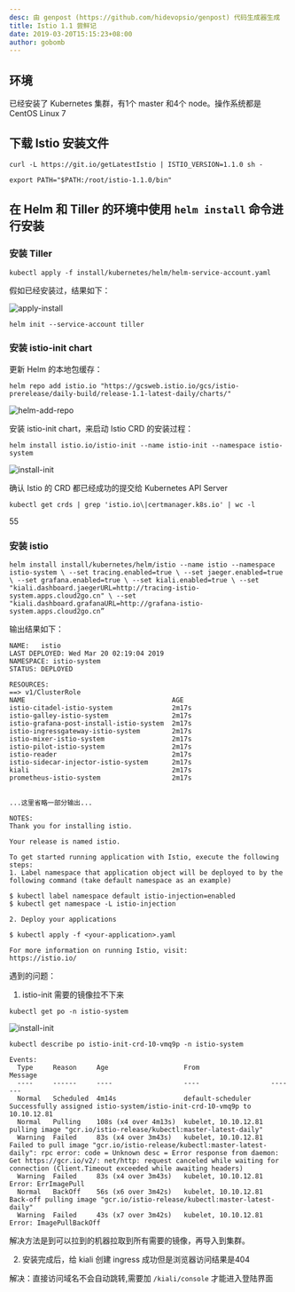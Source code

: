 ```yaml
---
desc: 由 genpost (https://github.com/hidevopsio/genpost) 代码生成器生成
title: Istio 1.1 尝鲜记
date: 2019-03-20T15:15:23+08:00
author: gobomb
---
```


## 环境

已经安装了 Kubernetes 集群，有1个 master 和4个 node。操作系统都是 CentOS Linux 7


## 下载 Istio 安装文件

`curl -L https://git.io/getLatestIstio | ISTIO_VERSION=1.1.0 sh -`
 
`export PATH="$PATH:/root/istio-1.1.0/bin"`

## 在 Helm 和 Tiller 的环境中使用 `helm install` 命令进行安装

### 安装 Tiller

`kubectl apply -f install/kubernetes/helm/helm-service-account.yaml`

假如已经安装过，结果如下：

![apply-install](/images/blog/istio-1.1/002.png)



`helm init --service-account tiller`

### 安装 istio-init chart

更新 Helm 的本地包缓存：

`helm repo add istio.io "https://gcsweb.istio.io/gcs/istio-prerelease/daily-build/release-1.1-latest-daily/charts/"`

![helm-add-repo](/images/blog/istio-1.1/001.png)

安装 istio-init chart，来启动 Istio CRD 的安装过程：

`helm install istio.io/istio-init --name istio-init --namespace istio-system`

![install-init](/images/blog/istio-1.1/004.png)

确认 Istio 的 CRD 都已经成功的提交给 Kubernetes API Server

`kubectl get crds | grep 'istio.io\|certmanager.k8s.io' | wc -l`

55


### 安装 istio

`helm install install/kubernetes/helm/istio --name istio --namespace istio-system \
--set tracing.enabled=true \
--set jaeger.enabled=true \
--set grafana.enabled=true \
--set kiali.enabled=true \
 --set "kiali.dashboard.jaegerURL=http://tracing-istio-system.apps.cloud2go.cn" \
 --set "kiali.dashboard.grafanaURL=http://grafana-istio-system.apps.cloud2go.cn”`

输出结果如下：

```
NAME:   istio
LAST DEPLOYED: Wed Mar 20 02:19:04 2019
NAMESPACE: istio-system
STATUS: DEPLOYED

RESOURCES:
==> v1/ClusterRole
NAME                                     AGE
istio-citadel-istio-system               2m17s
istio-galley-istio-system                2m17s
istio-grafana-post-install-istio-system  2m17s
istio-ingressgateway-istio-system        2m17s
istio-mixer-istio-system                 2m17s
istio-pilot-istio-system                 2m17s
istio-reader                             2m17s
istio-sidecar-injector-istio-system      2m17s
kiali                                    2m17s
prometheus-istio-system                  2m17s


...这里省略一部分输出...

NOTES:
Thank you for installing istio.

Your release is named istio.

To get started running application with Istio, execute the following steps:
1. Label namespace that application object will be deployed to by the following command (take default namespace as an example)

$ kubectl label namespace default istio-injection=enabled
$ kubectl get namespace -L istio-injection

2. Deploy your applications

$ kubectl apply -f <your-application>.yaml

For more information on running Istio, visit:
https://istio.io/
```


遇到的问题：

1. istio-init 需要的镜像拉不下来


`kubectl get po -n istio-system`

![install-init](/images/blog/istio-1.1/003.png)


`kubectl describe po istio-init-crd-10-vmq9p -n istio-system`

```
Events:
  Type     Reason     Age                   From                  Message
  ----     ------     ----                  ----                  -------
  Normal   Scheduled  4m14s                 default-scheduler     Successfully assigned istio-system/istio-init-crd-10-vmq9p to 10.10.12.81
  Normal   Pulling    108s (x4 over 4m13s)  kubelet, 10.10.12.81  pulling image "gcr.io/istio-release/kubectl:master-latest-daily"
  Warning  Failed     83s (x4 over 3m43s)   kubelet, 10.10.12.81  Failed to pull image "gcr.io/istio-release/kubectl:master-latest-daily": rpc error: code = Unknown desc = Error response from daemon: Get https://gcr.io/v2/: net/http: request canceled while waiting for connection (Client.Timeout exceeded while awaiting headers)
  Warning  Failed     83s (x4 over 3m43s)   kubelet, 10.10.12.81  Error: ErrImagePull
  Normal   BackOff    56s (x6 over 3m42s)   kubelet, 10.10.12.81  Back-off pulling image "gcr.io/istio-release/kubectl:master-latest-daily"
  Warning  Failed     43s (x7 over 3m42s)   kubelet, 10.10.12.81  Error: ImagePullBackOff
```


解决方法是到可以拉到的机器拉取到所有需要的镜像，再导入到集群。

2. 安装完成后，给 kiali 创建 ingress 成功但是浏览器访问结果是404

解决：直接访问域名不会自动跳转,需要加 `/kiali/console` 才能进入登陆界面

